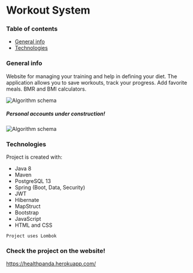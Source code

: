 # Workout System
### Table of contents
* [General info](#general-info)
* [Technologies](#technologies)

### General info
Website for managing your training and help in defining
your diet.
The application allows you to save workouts,
track your progress. Add favorite meals. BMR and BMI
calculators.

![Algorithm schema](https://i.imgur.com/ovERztM.jpg)

##### Personal accounts under construction!
	
  ![Algorithm schema](https://i.imgur.com/gDyPRfJ.jpg)
  
### Technologies
Project is created with:
* Java 8
* Maven
* PostgreSQL 13
* Spring (Boot, Data, Security)
* JWT
* Hibernate
* MapStruct
* Bootstrap
* JavaScript
* HTML and CSS

```
Project uses Lombok
```

### Check the project on the website!
https://healthpanda.herokuapp.com/

